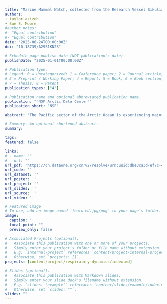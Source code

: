 ```yaml
---
title: "Marine Mammal Watch, collected from the Research Vessel Sikuliaq, Northern Bering Sea to Chukchi Sea, 2025"
authors:
- taylor-azizeh
- Sue E. Moore
#author_notes:
#- "Equal contribution"
#- "Equal contribution"
date: "2025-06-24T00:00:00Z"
doi: "10.18739/A29S1KN2S"

# Schedule page publish date (NOT publication's date).
publishDate: "2025-01-01T00:00:00Z"

# Publication type.
# Legend: 0 = Uncategorized; 1 = Conference paper; 2 = Journal article;
# 3 = Preprint / Working Paper; 4 = Report; 5 = Book; 6 = Book section;
# 7 = Thesis; 8 = Patent
publication_types: ["4"]

# Publication name and optional abbreviated publication name.
publication: "*NSF Arctic Data Center*"
publication_short: "NSF"

abstract: 'The Pacific sector of the Arctic Ocean is experiencing major reductions in seasonal sea ice extent and increases in sea surface temperatures. One of the key uncertainties in this region is how the marine ecosystem will respond to seasonal shifts in the timing of spring sea ice retreat and/or delays in fall sea ice formation. Variations in upper ocean water hydrography, planktonic production and advection, pelagic-benthic coupling and sediment carbon cycling are all influenced by sea ice and temperature change. To more systematically track the broad biological response to sea ice retreat and associated environmental change, an international consortium of scientists have developed a coordinated Distributed Biological Observatory (DBO) that includes selected biological measurements at multiple trophic levels, along with satellite and mooring measurements. The DBO currently focuses on five regional biological "hotspot" locations that allows for consistent sampling and monitoring at biologically productive locations across a latitudinal gradient: DBO 1 (SLIP [St. Lawrence Island Polynya])-south of St. Lawrence Island (SLI), DBO2 (Chirikov)-north of SLI, DBO3 (southern Chukchi Sea), DBO4-NE (northeast) Chukchi Sea, and DBO5-Barrow Canyon. In addition to a suite of biophysical sampling, the DBO also includes seabird surveys and a marine mammal watch along the ship’s track whenever possible, to provide a means to detect responses of these upper-trophic level predators to changes in the Pacific Arctic marine ecosystem.'

# Summary. An optional shortened abstract.
summary:

tags:
featured: false

links:
# - name: ""
#   url: ""
url_pdf: 'https://cn.dataone.org/cn/v2/resolve/urn:uuid:dbe3ca3d-ef7c-4967-ae9d-9da3abac5fed'
url_code: ''
url_dataset: ''
url_poster: ''
url_project: ''
url_slides: ''
url_source: ''
url_video: ''

# Featured image
# To use, add an image named `featured.jpg/png` to your page's folder. 
image:
  caption: ''
  focal_point: ""
  preview_only: false

# Associated Projects (optional).
#   Associate this publication with one or more of your projects.
#   Simply enter your project's folder or file name without extension.
#   E.g. `internal-project` references `content/project/internal-project/index.md`.
#   Otherwise, set `projects: []`.
projects: [content/project/respiratory-dynamics/index.md]

# Slides (optional).
#   Associate this publication with Markdown slides.
#   Simply enter your slide deck's filename without extension.
#   E.g. `slides: "example"` references `content/slides/example/index.md`.
#   Otherwise, set `slides: ""`.
slides: ""
---
```

